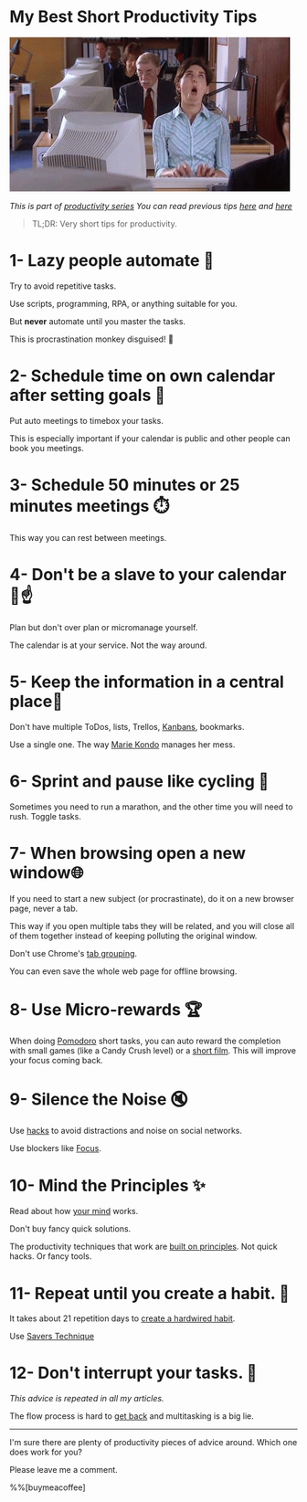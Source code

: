 # My Best Short Productivity Tips

![My Best Short Productivity Tips](My%20Best%20Short%20Productivity%20Tips.gif)

*This is part of [productivity series](https://maximilianocontieri/series/productivity)
You can read previous tips [here](https://github.com/mcsee/Software-Design-Articles/tree/main/Articles/Productivity/16%20Simple%20Tips%20to%20Boost%20Your%20Productivity%20x10/readme.md) and [here](https://github.com/mcsee/Software-Design-Articles/tree/main/Articles/Productivity/10%20More%20Simple%20Tips%20to%20Boost%20Your%20Productivity%20x2%20(2021%20Guide)/readme.md)*

> TL;DR: Very short tips for productivity.

# 1- Lazy people automate 🤖

Try to avoid repetitive tasks. 

Use scripts, programming, RPA, or anything suitable for you. 

But **never** automate until you master the tasks. 

This is procrastination monkey disguised! 🙈

# 2- Schedule time on own calendar after setting goals 📆

Put auto meetings to timebox your tasks.

This is especially important if your calendar is public and other people can book you meetings.

# 3- Schedule 50 minutes or 25 minutes meetings ⏱️

This way you can rest between meetings.

# 4- Don't be a slave to your calendar 📅☝️

Plan but don't over plan or micromanage yourself.

The calendar is at your service. Not the way around.

# 5- Keep the information in a central place📑

Don't have multiple ToDos, lists, Trellos, [Kanbans](https://en.wikipedia.org/wiki/Kanban), bookmarks.

Use a single one. The way [Marie Kondo](https://en.wikipedia.org/wiki/Marie_Kondo) manages her mess. 

# 6- Sprint and pause like cycling 🚴

Sometimes you need to run a marathon, and the other time you will need to rush. Toggle tasks.

# 7- When browsing open a new window🌐

If you need to start a new subject (or procrastinate), do it on a new browser page, never a tab.

This way if you open multiple tabs they will be related, and you will close all of them together instead of keeping polluting the original window.

Don't use Chrome's [tab grouping](https://blog.google/products/chrome/manage-tabs-with-google-chrome/).

You can even save the whole web page for offline browsing.

# 8- Use Micro-rewards 🏆

When doing [Pomodoro](https://francescocirillo.com/pages/pomodoro-technique) short tasks, you can auto reward the completion with small games (like a Candy Crush level) or a [short film](https://www.youtube.com/channel/UC7sDT8jZ76VLV1u__krUutA). This will improve your focus coming back.

# 9- Silence the Noise 🔇

Use [hacks](https://ivm.hashnode.dev/twitter-setup) to avoid distractions and noise on social networks.

Use blockers like [Focus](https://heyfocus.com/).

# 10- Mind the Principles ✨

Read about how [your mind](https://www.netflix.com/title/81098586) works. 

Don't buy fancy quick solutions.

The productivity techniques that work are [built on principles](https://www.freecodecamp.org/news/how-to-get-things-done-lessons-in-productivity/). Not quick hacks. Or fancy tools.

# 11- Repeat until you create a habit. 🔁

It takes about 21 repetition days to [create a hardwired habit](https://github.com/mcsee/Software-Design-Articles/tree/main/Articles/Productivity/10%20More%20Simple%20Tips%20to%20Boost%20Your%20Productivity%20x2%20(2021%20Guide)/readme.md). 

Use [Savers Technique](https://lifehacker.com/start-your-day-off-right-with-the-savers-morning-routin-1716241117)

# 12- Don't interrupt your tasks. 🚦

*This advice is repeated in all my articles.*

The flow process is hard to [get back](https://techtreats.pacohq.com/the-high-price-of-context-switching-for-developers-and-ways-to-avoid-it) and multitasking is a big lie.

* * *

I'm sure there are plenty of productivity pieces of advice around. Which one does work for you? 

Please leave me a comment.

%%[buymeacoffee]